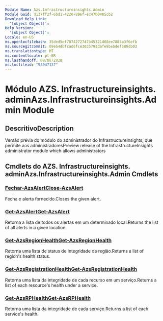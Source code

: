 ```yaml
---
Module Name: Azs.Infrastructureinsights.Admin
Module Guid: d137ff2f-6bd1-4220-896f-ec47b0485cb2
Download Help Link:
  '[object Object]': 
Help Version:
  '[object Object]': 
Locale: en-US
ms.openlocfilehash: 35ded5ef7874272747b45321488ee7083a3f6efb
ms.sourcegitcommit: 09eb4dbfcad6fce303b793dafe9bebdef589db03
ms.translationtype: MT
ms.contentlocale: pt-BR
ms.lasthandoff: 08/08/2020
ms.locfileid: "93947137"
---
```

# <span data-ttu-id="39690-101">Módulo AZS. Infrastructureinsights. admin</span><span class="sxs-lookup"><span data-stu-id="39690-101">Azs.Infrastructureinsights.Admin Module</span></span>
## <span data-ttu-id="39690-102">Descritivo</span><span class="sxs-lookup"><span data-stu-id="39690-102">Description</span></span>
<span data-ttu-id="39690-103">Versão prévia do módulo do administrador do InfrastructureInsights, que permite aos administradores</span><span class="sxs-lookup"><span data-stu-id="39690-103">Preview release of the InfrastructureInsights administrator module which allows administrators</span></span>  

## <span data-ttu-id="39690-104">Cmdlets do AZS. Infrastructureinsights. admin</span><span class="sxs-lookup"><span data-stu-id="39690-104">Azs.Infrastructureinsights.Admin Cmdlets</span></span>
### [<span data-ttu-id="39690-105">Fechar-AzsAlert</span><span class="sxs-lookup"><span data-stu-id="39690-105">Close-AzsAlert</span></span>](Close-AzsAlert.md)
<span data-ttu-id="39690-106">Fecha o alerta fornecido.</span><span class="sxs-lookup"><span data-stu-id="39690-106">Closes the given alert.</span></span>

### [<span data-ttu-id="39690-107">Get-AzsAlert</span><span class="sxs-lookup"><span data-stu-id="39690-107">Get-AzsAlert</span></span>](Get-AzsAlert.md)
<span data-ttu-id="39690-108">Retorna a lista de todos os alertas em um determinado local.</span><span class="sxs-lookup"><span data-stu-id="39690-108">Returns the list of all alerts in a given location.</span></span>

### [<span data-ttu-id="39690-109">Get-AzsRegionHealth</span><span class="sxs-lookup"><span data-stu-id="39690-109">Get-AzsRegionHealth</span></span>](Get-AzsRegionHealth.md)
<span data-ttu-id="39690-110">Retorna uma lista de status de integridade da região.</span><span class="sxs-lookup"><span data-stu-id="39690-110">Returns a list of region's health status.</span></span>

### [<span data-ttu-id="39690-111">Get-AzsRegistrationHealth</span><span class="sxs-lookup"><span data-stu-id="39690-111">Get-AzsRegistrationHealth</span></span>](Get-AzsRegistrationHealth.md)
<span data-ttu-id="39690-112">Retorna uma lista da integridade de cada recurso em um serviço.</span><span class="sxs-lookup"><span data-stu-id="39690-112">Returns a list of each resource's health under a service.</span></span>

### [<span data-ttu-id="39690-113">Get-AzsRPHealth</span><span class="sxs-lookup"><span data-stu-id="39690-113">Get-AzsRPHealth</span></span>](Get-AzsRPHealth.md)
<span data-ttu-id="39690-114">Retorna uma lista da integridade de cada serviço.</span><span class="sxs-lookup"><span data-stu-id="39690-114">Returns a list of each service's health.</span></span>

